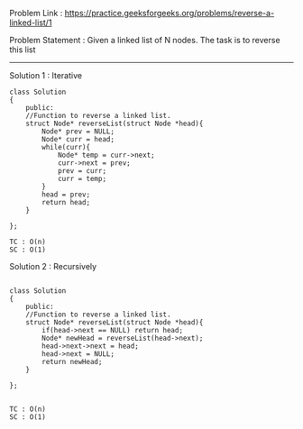 Problem Link : https://practice.geeksforgeeks.org/problems/reverse-a-linked-list/1

Problem Statement : Given a linked list of N nodes. The task is to reverse this list

-------------------------------------------------------------------------------------------

Solution 1 : Iterative

```
class Solution
{
    public:
    //Function to reverse a linked list.
    struct Node* reverseList(struct Node *head){
        Node* prev = NULL;
        Node* curr = head;
        while(curr){
            Node* temp = curr->next;
            curr->next = prev;
            prev = curr;
            curr = temp;
        }
        head = prev;
        return head;
    }
    
};
    
TC : O(n)
SC : O(1)
```


Solution 2 : Recursively

```

class Solution
{
    public:
    //Function to reverse a linked list.
    struct Node* reverseList(struct Node *head){
        if(head->next == NULL) return head;
        Node* newHead = reverseList(head->next);
        head->next->next = head;
        head->next = NULL;
        return newHead;
    }
    
};
    

TC : O(n)
SC : O(1)

```